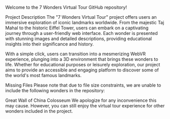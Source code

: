 Welcome to the 7 Wonders Virtual Tour GitHub repository!

Project Description
The "7 Wonders Virtual Tour" project offers users an immersive exploration of iconic landmarks worldwide. From the majestic Taj Mahal to the historic Eiffel Tower, users can embark on a captivating journey through a user-friendly web interface. Each wonder is presented with stunning images and detailed descriptions, providing educational insights into their significance and history.

With a simple click, users can transition into a mesmerizing WebVR experience, plunging into a 3D environment that brings these wonders to life. Whether for educational purposes or leisurely exploration, our project aims to provide an accessible and engaging platform to discover some of the world's most famous landmarks.

Missing Files
Please note that due to file size constraints, we are unable to include the following wonders in the repository:

Great Wall of China
Colosseum
We apologize for any inconvenience this may cause. However, you can still enjoy the virtual tour experience for other wonders included in the project.
